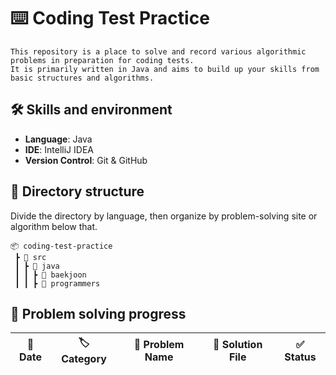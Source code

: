 # ⌨️ Coding Test Practice
```
This repository is a place to solve and record various algorithmic problems in preparation for coding tests.  
It is primarily written in Java and aims to build up your skills from basic structures and algorithms.
```

## 🛠 Skills and environment
- **Language**: Java
- **IDE**: IntelliJ IDEA
- **Version Control**: Git & GitHub

## 📂 Directory structure
Divide the directory by language, then organize by problem-solving site or algorithm below that.

```
📦 coding-test-practice
 ┣ 📂 src
 ┃ ┣ 📂 java
 ┃ ┃ ┣ 📂 baekjoon
 ┃ ┃ ┣ 📂 programmers
```
  
## 📌 Problem solving progress

| 📅 Date       | 🏷️ Category   | 📌 Problem Name | 📖 Solution File | ✅ Status |
|-------------|-------------|---------------|----------------|--------|
